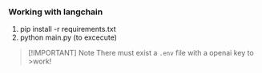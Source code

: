 ### Working with langchain

1. pip install -r requirements.txt
2. python main.py (to excecute)

>[!IMPORTANT] Note
>There must exist a `.env` file with a openai key to >work!

